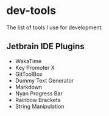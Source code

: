 # dev-tools
The list of tools I use for development.

## Jetbrain IDE Plugins

- WakaTime
- Key Promoter X
- GitToolBox
- Dummy Text Generator
- Markdown
- Nyan Progress Bar
- Rainbow Brackets
- String Manipulation
